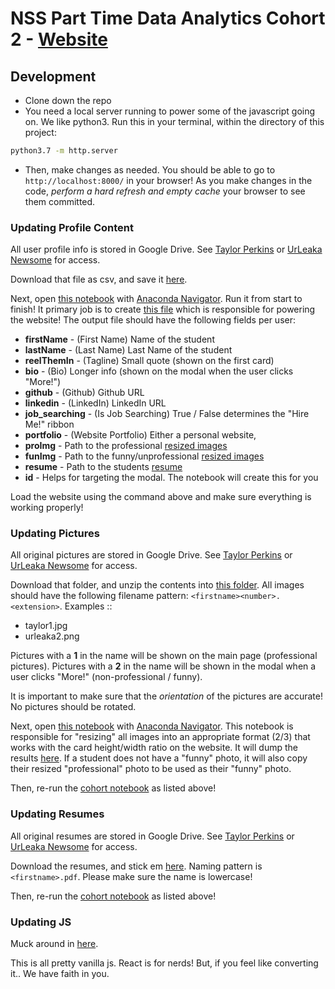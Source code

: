 # NSS Part Time Data Analytics Cohort 2 - [Website](https://NSS-Data-Analytics-Cohort-2.github.io)

## Development

* Clone down the repo
* You need a local server running to power some of the javascript going on.
We like python3. 
Run this in your terminal, within the directory of this project:
```bash
python3.7 -m http.server
``` 
* Then, make changes as needed. 
You should be able to go to `http://localhost:8000/` in your browser!
As you make changes in the code, _perform a hard refresh and empty cache_ your browser to see them committed.

### Updating Profile Content
All user profile info is stored in Google Drive.
See [Taylor Perkins](https://github.com/taylorperkins) or [UrLeaka Newsome](https://github.com/unewsome) for access.

Download that file as csv, and save it [here](data/Website%20-%20Website.csv).

Next, open [this notebook](utilities/Make%20JSONs.ipynb) with [Anaconda Navigator](https://www.anaconda.com/products/individual).
Run it from start to finish!
It primary job is to create [this file](data/cohort.json) which is responsible for powering the website!
The output file should have the following fields per user: 
* **firstName** - (First Name) Name of the student
* **lastName** - (Last Name) Last Name of the student
* **reelThemIn** - (Tagline) Small quote (shown on the first card)
* **bio** - (Bio) Longer info (shown on the modal when the user clicks "More!")
* **github** - (Github) Github URL
* **linkedin** - (LinkedIn) LinkedIn URL
* **job_searching** - (Is Job Searching) True / False determines the "Hire Me!" ribbon
* **portfolio** - (Website Portfolio) Either a personal website, 
* **proImg** - Path to the professional [resized images](assets/img/resized) 
* **funImg** - Path to the funny/unprofessional [resized images](assets/img/resized)
* **resume** - Path to the students [resume](assets/resume)
* **id** - Helps for targeting the modal. The notebook will create this for you

Load the website using the command above and make sure everything is working properly!

### Updating Pictures
All original pictures are stored in Google Drive.
See [Taylor Perkins](https://github.com/taylorperkins) or [UrLeaka Newsome](https://github.com/unewsome) for access.

Download that folder, and unzip the contents into [this folder](assets/img/original). 
All images should have the following filename pattern: `<firstname><number>.<extension>`.
Examples ::

* taylor1.jpg
* urleaka2.png

Pictures with a **1** in the name will be shown on the main page (professional pictures).
Pictures with a **2** in the name will be shown in the modal when a user clicks "More!" (non-professional / funny).

It is important to make sure that the _orientation_ of the pictures are accurate! 
No pictures should be rotated.

Next, open [this notebook](utilities/Resizing%20Images.ipynb) with [Anaconda Navigator](https://www.anaconda.com/products/individual). 
This notebook is responsible for "resizing" all images into an appropriate format (2/3) that works with the card height/width ratio on the website.
It will dump the results [here](assets/img/resized).
If a student does not have a "funny" photo, it will also copy their resized "professional" photo to be used as their "funny" photo.

Then, re-run the [cohort notebook](utilities/Make%20JSONs.ipynb) as listed above!

### Updating Resumes
All original resumes are stored in Google Drive.
See [Taylor Perkins](https://github.com/taylorperkins) or [UrLeaka Newsome](https://github.com/unewsome) for access.

Download the resumes, and stick em [here](assets/resume).
Naming pattern is `<firstname>.pdf`.
Please make sure the name is lowercase!

Then, re-run the [cohort notebook](utilities/Make%20JSONs.ipynb) as listed above!

### Updating JS
Muck around in [here](scripts/main.js).

This is all pretty vanilla js. 
React is  for nerds!
But, if you feel like converting it..
We have faith in you.
